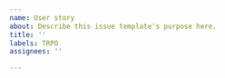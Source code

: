 ```yaml
---
name: User story
about: Describe this issue template's purpose here.
title: ''
labels: TRPO
assignees: ''

---
```



